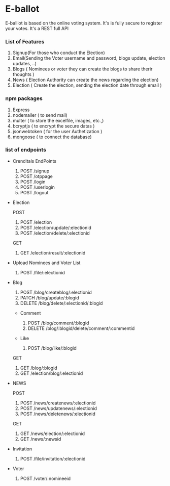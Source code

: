# E-ballot

<!-- About the Project  -->
E-balllot is based on the online voting system. It's is fully secure to register your votes. It's a REST full API

### __List of Features__
1) Signup(For those who conduct the Election)
2) Email(Sending the Voter username and password, blogs update, election updates, ..)
3) Blogs ( Nominees or voter they can create the blogs to share therir thoughts )
4) News ( Election Authority can create the news regarding the election)
5) Election ( Create the election, sending the election date through email )

### __npm packages__
1) Express
2) nodemailer ( to send mail)
3) multer ( to store the excelfile, images, etc.,)
4) bcryptjs ( to encrypt the secure datas )
5) jsonwebtoken ( for the user Authetization )
6) mongoose ( to connect the database)

### __list of endpoints__
* Crenditals EndPoints
  
  1) POST /signup
  2) POST /otppage
  3) POST /login
  4) POST /userlogin
  5) POST /logout

* Election 

  POST
  1) POST /election
  2) POST /election/update/:electionid
  3) POST /election/delete/:electionid

  GET
  1) GET /election/result/:electionid

* Upload Nominees and Voter List
  
  1) POST /file/:electionid

* Blog 

  1) POST /blog/createblog/:electionid
  2) PATCH /blog/update/:blogid
  3) DELETE /blog/delete/:electionid/:blogid
   * Comment

      1) POST /blog/comment/:blogid
      2) DELETE /blog/:blogid/delete/comment/:commentid

    * Like

      1) POST /blog/like/:blogid
    
  GET
  1) GET /blog/:blogid
  2) GET /election/blog/:electionid

* NEWS

  POST
  1) POST /news/createnews/:electionid
  2) POST /news/updatenews/:electionid
  3) POST /news/deletenews/:electionid

  GET
  1) GET /news/election/:electionid
  2) GET /news/:newsid

* Invitation

  1) POST /file/invitation/:electionid

* Voter

  1) POST /voter/:nomineeid